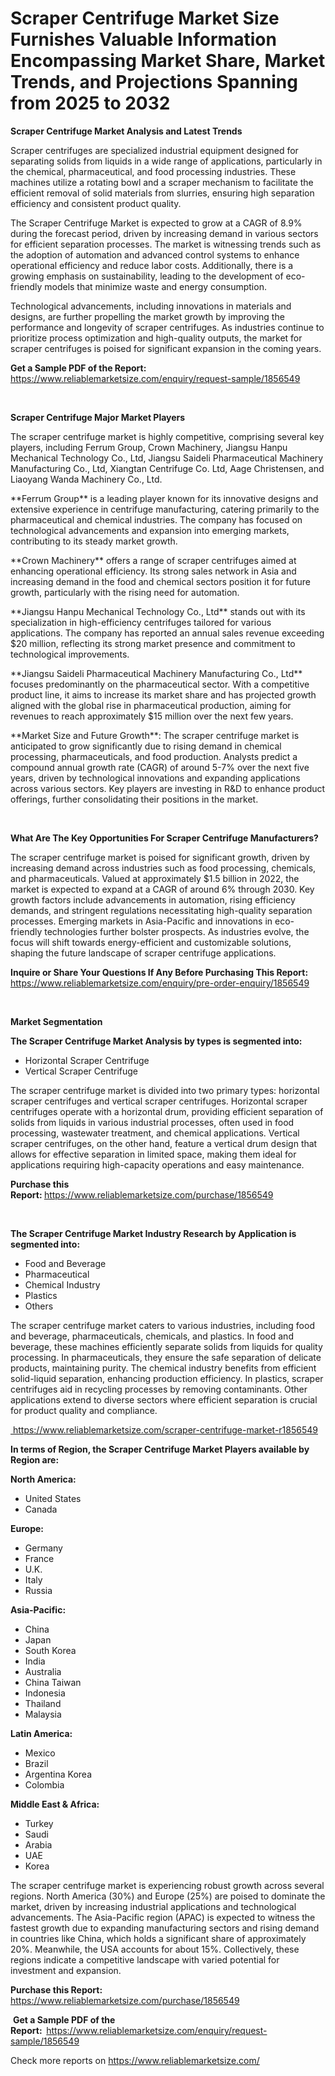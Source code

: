 <p><h1>Scraper Centrifuge Market Size Furnishes Valuable Information Encompassing Market Share, Market Trends, and Projections Spanning from 2025 to 2032</h1></p><p><strong>Scraper Centrifuge Market Analysis and Latest Trends</strong></p>
<p><p>Scraper centrifuges are specialized industrial equipment designed for separating solids from liquids in a wide range of applications, particularly in the chemical, pharmaceutical, and food processing industries. These machines utilize a rotating bowl and a scraper mechanism to facilitate the efficient removal of solid materials from slurries, ensuring high separation efficiency and consistent product quality.</p><p>The Scraper Centrifuge Market is expected to grow at a CAGR of 8.9% during the forecast period, driven by increasing demand in various sectors for efficient separation processes. The market is witnessing trends such as the adoption of automation and advanced control systems to enhance operational efficiency and reduce labor costs. Additionally, there is a growing emphasis on sustainability, leading to the development of eco-friendly models that minimize waste and energy consumption. </p><p>Technological advancements, including innovations in materials and designs, are further propelling the market growth by improving the performance and longevity of scraper centrifuges. As industries continue to prioritize process optimization and high-quality outputs, the market for scraper centrifuges is poised for significant expansion in the coming years.</p></p>
<p><strong>Get a Sample PDF of the Report:&nbsp;</strong> <a href="https://www.reliablemarketsize.com/enquiry/request-sample/1856549?utm_campaign=3555&utm_medium=2&utm_source=Github&utm_content=ia&utm_term=10042025&utm_id=scraper-centrifuge">https://www.reliablemarketsize.com/enquiry/request-sample/1856549</a></p>
<p>&nbsp;</p>
<p><strong>Scraper Centrifuge Major Market Players</strong></p>
<p><p>The scraper centrifuge market is highly competitive, comprising several key players, including Ferrum Group, Crown Machinery, Jiangsu Hanpu Mechanical Technology Co., Ltd, Jiangsu Saideli Pharmaceutical Machinery Manufacturing Co., Ltd, Xiangtan Centrifuge Co. Ltd, Aage Christensen, and Liaoyang Wanda Machinery Co., Ltd. </p><p>**Ferrum Group** is a leading player known for its innovative designs and extensive experience in centrifuge manufacturing, catering primarily to the pharmaceutical and chemical industries. The company has focused on technological advancements and expansion into emerging markets, contributing to its steady market growth.</p><p>**Crown Machinery** offers a range of scraper centrifuges aimed at enhancing operational efficiency. Its strong sales network in Asia and increasing demand in the food and chemical sectors position it for future growth, particularly with the rising need for automation.</p><p>**Jiangsu Hanpu Mechanical Technology Co., Ltd** stands out with its specialization in high-efficiency centrifuges tailored for various applications. The company has reported an annual sales revenue exceeding $20 million, reflecting its strong market presence and commitment to technological improvements.</p><p>**Jiangsu Saideli Pharmaceutical Machinery Manufacturing Co., Ltd** focuses predominantly on the pharmaceutical sector. With a competitive product line, it aims to increase its market share and has projected growth aligned with the global rise in pharmaceutical production, aiming for revenues to reach approximately $15 million over the next few years.</p><p>**Market Size and Future Growth**: The scraper centrifuge market is anticipated to grow significantly due to rising demand in chemical processing, pharmaceuticals, and food production. Analysts predict a compound annual growth rate (CAGR) of around 5-7% over the next five years, driven by technological innovations and expanding applications across various sectors. Key players are investing in R&D to enhance product offerings, further consolidating their positions in the market.</p></p>
<p>&nbsp;</p>
<p><strong>What Are The Key Opportunities For Scraper Centrifuge Manufacturers?</strong></p>
<p><p>The scraper centrifuge market is poised for significant growth, driven by increasing demand across industries such as food processing, chemicals, and pharmaceuticals. Valued at approximately $1.5 billion in 2022, the market is expected to expand at a CAGR of around 6% through 2030. Key growth factors include advancements in automation, rising efficiency demands, and stringent regulations necessitating high-quality separation processes. Emerging markets in Asia-Pacific and innovations in eco-friendly technologies further bolster prospects. As industries evolve, the focus will shift towards energy-efficient and customizable solutions, shaping the future landscape of scraper centrifuge applications.</p></p>
<p><strong>Inquire or Share Your Questions If Any Before Purchasing This Report:</strong> <a href="https://www.reliablemarketsize.com/enquiry/pre-order-enquiry/1856549?utm_campaign=3555&utm_medium=2&utm_source=Github&utm_content=ia&utm_term=10042025&utm_id=scraper-centrifuge">https://www.reliablemarketsize.com/enquiry/pre-order-enquiry/1856549</a></p>
<p>&nbsp;</p>
<p><strong>Market Segmentation</strong></p>
<p><strong>The Scraper Centrifuge Market Analysis by types is segmented into:</strong></p>
<p><ul><li>Horizontal Scraper Centrifuge</li><li>Vertical Scraper Centrifuge</li></ul></p>
<p><p>The scraper centrifuge market is divided into two primary types: horizontal scraper centrifuges and vertical scraper centrifuges. Horizontal scraper centrifuges operate with a horizontal drum, providing efficient separation of solids from liquids in various industrial processes, often used in food processing, wastewater treatment, and chemical applications. Vertical scraper centrifuges, on the other hand, feature a vertical drum design that allows for effective separation in limited space, making them ideal for applications requiring high-capacity operations and easy maintenance.</p></p>
<p><strong>Purchase this Report:&nbsp;</strong><a href="https://www.reliablemarketsize.com/purchase/1856549?utm_campaign=3555&utm_medium=2&utm_source=Github&utm_content=ia&utm_term=10042025&utm_id=scraper-centrifuge">https://www.reliablemarketsize.com/purchase/1856549</a></p>
<p>&nbsp;</p>
<p><strong>The Scraper Centrifuge Market Industry Research by Application is segmented into:</strong></p>
<p><ul><li>Food and Beverage</li><li>Pharmaceutical</li><li>Chemical Industry</li><li>Plastics</li><li>Others</li></ul></p>
<p><p>The scraper centrifuge market caters to various industries, including food and beverage, pharmaceuticals, chemicals, and plastics. In food and beverage, these machines efficiently separate solids from liquids for quality processing. In pharmaceuticals, they ensure the safe separation of delicate products, maintaining purity. The chemical industry benefits from efficient solid-liquid separation, enhancing production efficiency. In plastics, scraper centrifuges aid in recycling processes by removing contaminants. Other applications extend to diverse sectors where efficient separation is crucial for product quality and compliance.</p></p>
<p><a href="https://www.reliablemarketsize.com/scraper-centrifuge-market-r1856549?utm_campaign=3555&utm_medium=2&utm_source=Github&utm_content=ia&utm_term=10042025&utm_id=scraper-centrifuge">&nbsp;https://www.reliablemarketsize.com/scraper-centrifuge-market-r1856549</a></p>
<p><strong>In terms of Region, the Scraper Centrifuge Market Players available by Region are:</strong></p>
<p>
    <p> <strong> North America: </strong>
        <ul>
            <li>United States</li>
            <li>Canada</li>
        </ul>
        </p> 
    <p> <strong> Europe: </strong>
        <ul>
            <li>Germany</li>
            <li>France</li>
            <li>U.K.</li>
            <li>Italy</li>
            <li>Russia</li>
        </ul>
        </p> 
    <p> <strong> Asia-Pacific: </strong>
        <ul>
            <li>China</li>
            <li>Japan</li>
            <li>South Korea</li>
            <li>India</li>
            <li>Australia</li>
            <li>China Taiwan</li>
            <li>Indonesia</li>
            <li>Thailand</li>
            <li>Malaysia</li>
        </ul>
        </p> 
    <p> <strong> Latin America: </strong>
        <ul>
            <li>Mexico</li>
            <li>Brazil</li>
            <li>Argentina Korea</li>
            <li>Colombia</li>
        </ul>
        </p> 
    <p> <strong> Middle East & Africa: </strong>
        <ul>
            <li>Turkey</li>
            <li>Saudi</li>
            <li>Arabia</li>
            <li>UAE</li>
            <li>Korea</li>
        </ul>
    </p>
    </p>
<p><p>The scraper centrifuge market is experiencing robust growth across several regions. North America (30%) and Europe (25%) are poised to dominate the market, driven by increasing industrial applications and technological advancements. The Asia-Pacific region (APAC) is expected to witness the fastest growth due to expanding manufacturing sectors and rising demand in countries like China, which holds a significant share of approximately 20%. Meanwhile, the USA accounts for about 15%. Collectively, these regions indicate a competitive landscape with varied potential for investment and expansion.</p></p>
<p><strong>Purchase this Report: </strong><a href="https://www.reliablemarketsize.com/purchase/1856549?utm_campaign=3555&utm_medium=2&utm_source=Github&utm_content=ia&utm_term=10042025&utm_id=scraper-centrifuge">https://www.reliablemarketsize.com/purchase/1856549</a></p>
<p>&nbsp;<strong>Get a Sample PDF of the Report:&nbsp;&nbsp;</strong><a href="https://www.reliablemarketsize.com/enquiry/request-sample/1856549?utm_campaign=3555&utm_medium=2&utm_source=Github&utm_content=ia&utm_term=10042025&utm_id=scraper-centrifuge">https://www.reliablemarketsize.com/enquiry/request-sample/1856549</a></p>
<p><strong></strong></p>
<p>Check more reports on <a href="https://www.reliablemarketsize.com/?utm_campaign=3555&utm_medium=2&utm_source=Github&utm_content=ia&utm_term=10042025&utm_id=scraper-centrifuge">https://www.reliablemarketsize.com/</a></p>